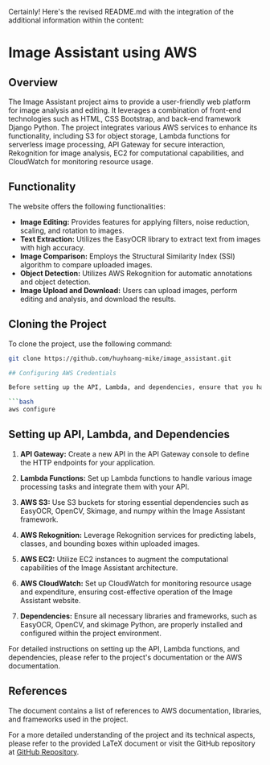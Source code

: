 Certainly! Here's the revised README.md with the integration of the additional information within the content:

# Image Assistant using AWS

## Overview

The Image Assistant project aims to provide a user-friendly web platform for image analysis and editing. It leverages a combination of front-end technologies such as HTML, CSS Bootstrap, and back-end framework Django Python. The project integrates various AWS services to enhance its functionality, including S3 for object storage, Lambda functions for serverless image processing, API Gateway for secure interaction, Rekognition for image analysis, EC2 for computational capabilities, and CloudWatch for monitoring resource usage.

## Functionality

The website offers the following functionalities:
- **Image Editing:** Provides features for applying filters, noise reduction, scaling, and rotation to images.
- **Text Extraction:** Utilizes the EasyOCR library to extract text from images with high accuracy.
- **Image Comparison:** Employs the Structural Similarity Index (SSI) algorithm to compare uploaded images.
- **Object Detection:** Utilizes AWS Rekognition for automatic annotations and object detection.
- **Image Upload and Download:** Users can upload images, perform editing and analysis, and download the results.

## Cloning the Project

To clone the project, use the following command:
```bash
git clone https://github.com/huyhoang-mike/image_assistant.git

## Configuring AWS Credentials

Before setting up the API, Lambda, and dependencies, ensure that you have configured your AWS credentials. You can set your `aws_access_key_id` and `aws_secret_access_key` using the AWS Command Line Interface (CLI) or by creating a credentials file.

```bash
aws configure
```

## Setting up API, Lambda, and Dependencies

1. **API Gateway:** Create a new API in the API Gateway console to define the HTTP endpoints for your application.

2. **Lambda Functions:** Set up Lambda functions to handle various image processing tasks and integrate them with your API.

3. **AWS S3:** Use S3 buckets for storing essential dependencies such as EasyOCR, OpenCV, Skimage, and numpy within the Image Assistant framework.

4. **AWS Rekognition:** Leverage Rekognition services for predicting labels, classes, and bounding boxes within uploaded images.

5. **AWS EC2:** Utilize EC2 instances to augment the computational capabilities of the Image Assistant architecture.

6. **AWS CloudWatch:** Set up CloudWatch for monitoring resource usage and expenditure, ensuring cost-effective operation of the Image Assistant website.

7. **Dependencies:** Ensure all necessary libraries and frameworks, such as EasyOCR, OpenCV, and skimage Python, are properly installed and configured within the project environment.

For detailed instructions on setting up the API, Lambda functions, and dependencies, please refer to the project's documentation or the AWS documentation.

## References

The document contains a list of references to AWS documentation, libraries, and frameworks used in the project.

For a more detailed understanding of the project and its technical aspects, please refer to the provided LaTeX document or visit the GitHub repository at [GitHub Repository](https://github.com/huyhoang-mike/image_assistant).
